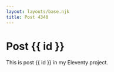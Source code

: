 ```yaml
---
layout: layouts/base.njk
title: Post 4340
---
```


# Post {{ id }}

This is post {{ id }} in my Eleventy project.
